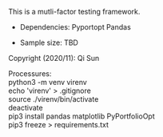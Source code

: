 This is a mutli-factor testing framework.

* Dependencies:
  Pyportopt
  Pandas

* Sample size:
  TBD

Copyright (2020/11): Qi Sun

Processures:  
python3 -m venv virenv  
echo 'virenv' > .gitignore  
source ./virenv/bin/activate  
deactivate  
pip3 install pandas matplotlib PyPortfolioOpt  
pip3 freeze > requirements.txt  
